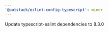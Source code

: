 ```yaml
---
'@putstack/eslint-config-typescript': minor
---
```


Update typescript-eslint dependencies to 8.3.0
